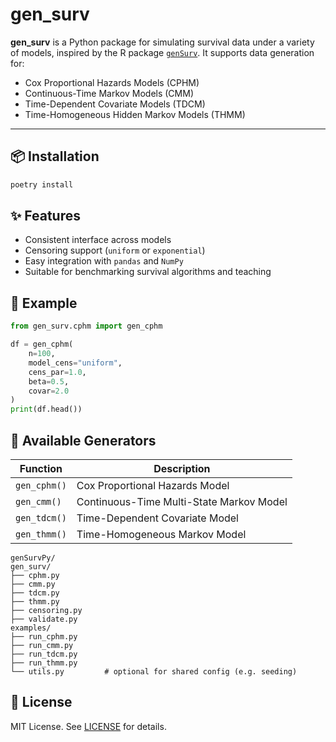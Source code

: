 # gen_surv

**gen_surv** is a Python package for simulating survival data under a variety of models, inspired by the R package [`genSurv`](https://cran.r-project.org/package=genSurv). It supports data generation for:

- Cox Proportional Hazards Models (CPHM)
- Continuous-Time Markov Models (CMM)
- Time-Dependent Covariate Models (TDCM)
- Time-Homogeneous Hidden Markov Models (THMM)

---

## 📦 Installation

```bash
poetry install
```
## ✨ Features

- Consistent interface across models  
- Censoring support (`uniform` or `exponential`)  
- Easy integration with `pandas` and `NumPy`  
- Suitable for benchmarking survival algorithms and teaching 

## 🧪 Example

```python
from gen_surv.cphm import gen_cphm

df = gen_cphm(
    n=100,
    model_cens="uniform",
    cens_par=1.0,
    beta=0.5,
    covar=2.0
)
print(df.head())
```

## 🔧 Available Generators

| Function     | Description                                |
|--------------|--------------------------------------------|
| `gen_cphm()` | Cox Proportional Hazards Model             |
| `gen_cmm()`  | Continuous-Time Multi-State Markov Model   |
| `gen_tdcm()` | Time-Dependent Covariate Model             |
| `gen_thmm()` | Time-Homogeneous Markov Model              |


```text
genSurvPy/
gen_surv/
├── cphm.py
├── cmm.py
├── tdcm.py
├── thmm.py
├── censoring.py
├── validate.py
examples/
├── run_cphm.py
├── run_cmm.py
├── run_tdcm.py
├── run_thmm.py
└── utils.py         # optional for shared config (e.g. seeding)
```

## 🧠 License

MIT License. See [LICENSE](LICENSE) for details.
